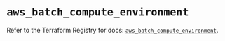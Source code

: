 # `aws_batch_compute_environment`

Refer to the Terraform Registry for docs: [`aws_batch_compute_environment`](https://registry.terraform.io/providers/hashicorp/aws/5.90.1/docs/resources/batch_compute_environment).
